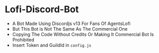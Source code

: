 # Lofi-Discord-Bot
- A Bot Made Using Discordjs v13 For Fans Of AgentsLofi
- But This Bot is Not The Same As The Commercial One
- Copying The Code Without Credits Or Making It Commercial Bot Is Prohibited
- Insert Token and GuildId in `config.js`
